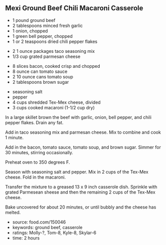 Mexi Ground Beef Chili Macaroni Casserole
-----------------------------------------

- 1 pound ground beef
- 2 tablespoons minced fresh garlic
- 1 onion, chopped
- 1 green bell pepper, chopped
- 1 or 2 teaspoons dried chili pepper flakes
<!-- -->
- 2 1 ounce packages taco seasoning mix
- 1/3 cup grated parmesan cheese
<!-- -->
- 8 slices bacon, cooked crisp and chopped
- 8 ounce can tomato sauce
- 2 10 ounce cans tomato soup
- 2 tablespoons brown sugar
<!-- -->
- seasoning salt
- pepper
- 4 cups shredded Tex-Mex cheese, divided
- 3 cups cooked macaroni (1-1/2 cup dry)

In a large skillet brown the beef with garlic, onion, bell pepper, and
chili pepper flakes.  Drain any fat.

Add in taco seasoning mix and parmesan cheese.  Mix to combine and
cook 1 minute.

Add in the bacon, tomato sauce, tomato soup, and brown sugar.  Simmer
for 30 minutes, stirring occasionally.

Preheat oven to 350 degrees F.

Season with seasoning salt and pepper.  Mix in 2 cups of the Tex-Mex
cheese.  Fold in the macaroni.

Transfer the mixture to a greased 13 x 9 inch casserole dish.
Sprinkle with grated Parmesean sheese and then the remaining 2 cups of
the Tex-Mex cheese.

Bake uncovered for about 20 minutes, or until bubbly and the cheese
has melted.

- source: food.com/150046
- keywords: ground beef, casserole
- ratings: Molly-?, Tom-8, Kyle-8, Skylar-6
- time: 2 hours
